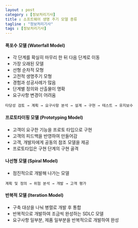 ```yaml
---
layout : post
category : [정보처리기사]
title : 소프트웨어 생명 주기 모델 종류
tagline : "정보처리기사"
tags : [정보처리기사]
---
```


#### 폭포수 모델 (Waterfall Model)
- 각 단계를 확실히 마무리 한 뒤 다음 단계로 이동
- 가장 오래된 모델
- 선형 순차적 모형
- 고전적 생명주기 모형
- 경험과 성공사례가 많음
- 단계별 정의와 산출물이 명확
- 요구사항 변경이 어려움




```
타당성 검토 → 계획 → 요구사항 분석 → 설계 → 구현 → 테스트 → 유지보수
```


#### 프로토타이핑 모델 (Prototyping Model)
- 고객이 요구한 기능을 프로토 타입으로 구현
- 고객의 피드백을 반영하여 만들어감
- 고객, 개발자에게 공동의 참조 모델을 제공
- 프로토타입은 구현 단계의 구현 골격

#### 나선형 모델 (Spiral Model)
- 점진적으로 개발해 나가는 모델



```
계획 및 정의 → 위험 분석 → 개발 → 고객 평가
```

#### 반복적 모델 (Iteration Model)
- 구축 대상을 나눠 병렬로 개발 후 통합
- 반복적으로 개발하여 조금씩 완성하는 SDLC 모델
- 요구사항 일부분, 제품 일부분을 반복적으로 개발하여 완성